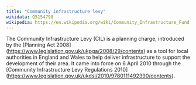 ```yaml
---
title: "Community infrastructure levy"
wikidata: Q5154798
wikipedia: https://en.wikipedia.org/wiki/Community_Infrastructure_Fund
---
```


The Community Infrastructure Levy (CIL) is a planning charge, introduced by the [Planning Act 2008] (https://www.legislation.gov.uk/ukpga/2008/29/contents) as a tool for local authorities in England and Wales to help deliver infrastructure to support the development of their area. It came into force on 6 April 2010 through the [Community Infrastructure Levy Regulations 2010] (https://www.legislation.gov.uk/ukdsi/2010/9780111492390/contents).
